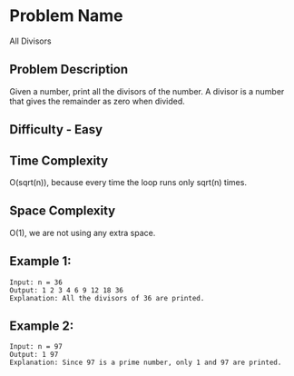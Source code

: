 # Problem Name 
All Divisors

## Problem Description

Given a number, print all the divisors of the number. A divisor is a number that gives the remainder as zero when divided.

## Difficulty - Easy

## Time Complexity
O(sqrt(n)), because every time the loop runs only sqrt(n) times.

## Space Complexity
O(1), we are not using any extra space.

## Example 1:
```
Input: n = 36
Output: 1 2 3 4 6 9 12 18 36
Explanation: All the divisors of 36 are printed.
```

## Example 2:
```
Input: n = 97
Output: 1 97
Explanation: Since 97 is a prime number, only 1 and 97 are printed.
```